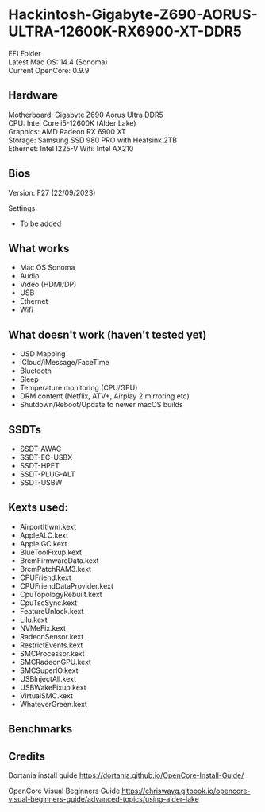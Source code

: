 # Hackintosh-Gigabyte-Z690-AORUS-ULTRA-12600K-RX6900-XT-DDR5
EFI Folder  
Latest Mac OS: 14.4 (Sonoma)  
Current OpenCore: 0.9.9

## Hardware
Motherboard: Gigabyte Z690 Aorus Ultra DDR5  
CPU: Intel Core i5-12600K (Alder Lake)  
Graphics: AMD Radeon RX 6900 XT  
Storage: Samsung SSD 980 PRO with Heatsink 2TB  
Ethernet: Intel I225-V
Wifi: Intel AX210

## Bios
Version: F27 (22/09/2023)

Settings:
- To be added

## What works
- Mac OS Sonoma
- Audio
- Video (HDMI/DP)
- USB
- Ethernet
- Wifi

## What doesn't work (haven't tested yet)
- USD Mapping
- iCloud/iMessage/FaceTime
- Bluetooth
- Sleep
- Temperature monitoring (CPU/GPU)
- DRM content (Netflix, ATV+, Airplay 2 mirroring etc)
- Shutdown/Reboot/Update to newer macOS builds

## SSDTs
- SSDT-AWAC
- SSDT-EC-USBX
- SSDT-HPET
- SSDT-PLUG-ALT
- SSDT-USBW

## Kexts used:
- AirportItlwm.kext
- AppleALC.kext
- AppleIGC.kext
- BlueToolFixup.kext
- BrcmFirmwareData.kext
- BrcmPatchRAM3.kext
- CPUFriend.kext
- CPUFriendDataProvider.kext
- CpuTopologyRebuilt.kext
- CpuTscSync.kext
- FeatureUnlock.kext
- Lilu.kext
- NVMeFix.kext
- RadeonSensor.kext
- RestrictEvents.kext
- SMCProcessor.kext
- SMCRadeonGPU.kext
- SMCSuperIO.kext
- USBInjectAll.kext
- USBWakeFixup.kext
- VirtualSMC.kext
- WhateverGreen.kext
## Benchmarks

## Credits
Dortania install guide
https://dortania.github.io/OpenCore-Install-Guide/

OpenCore Visual Beginners Guide
https://chriswayg.gitbook.io/opencore-visual-beginners-guide/advanced-topics/using-alder-lake
